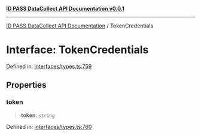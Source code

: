 [**ID PASS DataCollect API Documentation v0.0.1**](../README.md)

***

[ID PASS DataCollect API Documentation](../globals.md) / TokenCredentials

# Interface: TokenCredentials

Defined in: [interfaces/types.ts:759](https://github.com/idpass/idpass-data-collect/blob/main/packages/datacollect/src/interfaces/types.ts#L759)

## Properties

### token

> **token**: `string`

Defined in: [interfaces/types.ts:760](https://github.com/idpass/idpass-data-collect/blob/main/packages/datacollect/src/interfaces/types.ts#L760)
